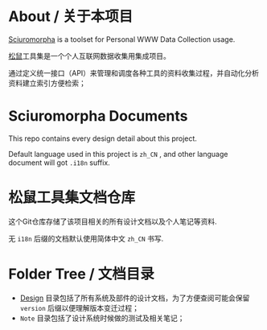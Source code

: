 # About / 关于本项目

[Sciuromorpha](https://en.wikipedia.org/wiki/Sciuromorpha) is a toolset for Personal WWW Data Collection usage.

[松鼠](https://zh.wikipedia.org/wiki/%E6%9D%BE%E9%BC%A0%E5%BD%A2%E4%BA%9A%E7%9B%AE)工具集是一个个人互联网数据收集用集成项目。

通过定义统一接口（API）来管理和调度各种工具的资料收集过程，并自动化分析资料建立索引方便检索；

# Sciuromorpha Documents 

This repo contains every design detail about this project.

Default language used in this project is `zh_CN` , and other language document will got `.i18n` suffix.

# 松鼠工具集文档仓库

这个Git仓库存储了该项目相关的所有设计文档以及个人笔记等资料.

无 `i18n` 后缀的文档默认使用简体中文 `zh_CN` 书写.

# Folder Tree / 文档目录

* [Design](/Design/) 目录包括了所有系统及部件的设计文档，为了方便查阅可能会保留 `version` 后缀以便理解版本变迁过程；
* `Note` 目录包括了设计系统时候做的测试及相关笔记；
